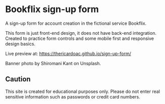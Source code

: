 # Bookflix sign-up form

A sign-up form for account creation in the fictional service Bookflix.

This form is just front-end design, it does not have back-end integration. Created to practice form controls and some mobile first and responsive design basics.

Live preview at: https://thericardoac.github.io/sign-up-form/

Banner photo by Shiromani Kant on Unsplash.

## Caution
This site is created for educational purposes only. Please do not enter real sensitive information such as passwords or credit card numbers.

